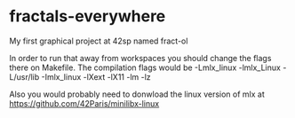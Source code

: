 # fractals-everywhere
My first graphical project at 42sp named fract-ol

In order to run that away from workspaces you should change the flags there on Makefile. The compilation flags would be -Lmlx_linux -lmlx_Linux -L/usr/lib -Imlx_linux -lXext -lX11 -lm -lz


Also you would probably need to donwload the linux version of mlx at https://github.com/42Paris/minilibx-linux
